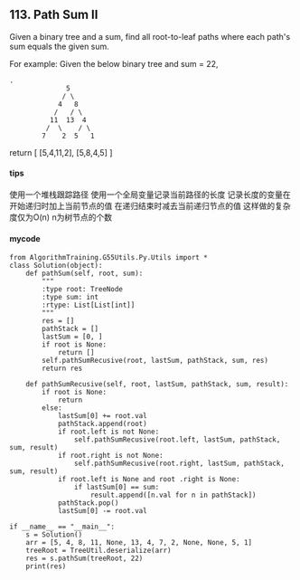 ## 113. Path Sum II
Given a binary tree and a sum, find all root-to-leaf paths where each path's sum equals the given sum.

For example:
Given the below binary tree and sum = 22,

```
.
              5
             / \
            4   8
           /   / \
          11  13  4
         /  \    / \
        7    2  5   1

```
return
[
   [5,4,11,2],
   [5,8,4,5]
]

#### tips
使用一个堆栈跟踪路径 使用一个全局变量记录当前路径的长度
记录长度的变量在开始递归时加上当前节点的值 在递归结束时减去当前递归节点的值 这样做的复杂度仅为O(n) n为树节点的个数

#### mycode

```
from AlgorithmTraining.G55Utils.Py.Utils import *
class Solution(object):
    def pathSum(self, root, sum):
        """
        :type root: TreeNode
        :type sum: int
        :rtype: List[List[int]]
        """
        res = []
        pathStack = []
        lastSum = [0, ]
        if root is None:
            return []
        self.pathSumRecusive(root, lastSum, pathStack, sum, res)
        return res

    def pathSumRecusive(self, root, lastSum, pathStack, sum, result):
        if root is None:
            return
        else:
            lastSum[0] += root.val
            pathStack.append(root)
            if root.left is not None:
                self.pathSumRecusive(root.left, lastSum, pathStack, sum, result)
            if root.right is not None:
                self.pathSumRecusive(root.right, lastSum, pathStack, sum, result)
            if root.left is None and root .right is None:
                if lastSum[0] == sum:
                    result.append([n.val for n in pathStack])
            pathStack.pop()
            lastSum[0] -= root.val

if __name__ == "__main__":
    s = Solution()
    arr = [5, 4, 8, 11, None, 13, 4, 7, 2, None, None, 5, 1]
    treeRoot = TreeUtil.deserialize(arr)
    res = s.pathSum(treeRoot, 22)
    print(res)
```
